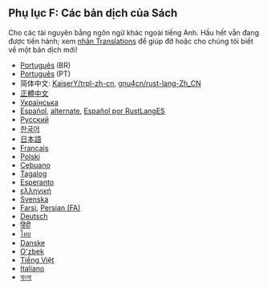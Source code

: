 ## Phụ lục F: Các bản dịch của Sách

Cho các tài nguyên bằng ngôn ngữ khác ngoài tiếng Anh. Hầu hết vẫn đang được
tiến hành; xem [nhãn Translations][label] để giúp đỡ hoặc cho chúng tôi biết về
một bản dịch mới!

[label]: https://github.com/rust-lang/book/issues?q=is%3Aopen+is%3Aissue+label%3ATranslations

- [Português](https://github.com/rust-br/rust-book-pt-br) (BR)
- [Português](https://github.com/nunojesus/rust-book-pt-pt) (PT)
- 简体中文: [KaiserY/trpl-zh-cn](https://github.com/KaiserY/trpl-zh-cn), [gnu4cn/rust-lang-Zh_CN](https://github.com/gnu4cn/rust-lang-Zh_CN)
- [正體中文](https://github.com/rust-tw/book-tw)
- [Українська](https://rust-lang-ua.github.io/rustbook_ukrainian)
- [Español](https://github.com/thecodix/book), [alternate](https://github.com/ManRR/rust-book-es), [Español por RustLangES](https://github.com/RustLangES/rust-book-es)
- [Русский](https://github.com/rust-lang-ru/book)
- [한국어](https://github.com/rust-kr/doc.rust-kr.org)
- [日本語](https://github.com/rust-lang-ja/book-ja)
- [Français](https://github.com/Jimskapt/rust-book-fr)
- [Polski](https://github.com/paytchoo/book-pl)
- [Cebuano](https://github.com/agentzero1/book)
- [Tagalog](https://github.com/josephace135/book)
- [Esperanto](https://github.com/psychoslave/Rust-libro)
- [ελληνική](https://github.com/TChatzigiannakis/rust-book-greek)
- [Svenska](https://github.com/sebras/book)
- [Farsi](https://github.com/RustFarsi/book), [Persian (FA)](https://github.com/persian-rust/book)
- [Deutsch](https://github.com/rust-lang-de/rustbook-de)
- [हिंदी](https://github.com/venkatarun95/rust-book-hindi)
- [ไทย](https://github.com/rust-lang-th/book-th)
- [Danske](https://github.com/DanKHansen/book-dk)
- [O'zbek](https://github.com/rust-lang-uz/book)
- [Tiếng Việt](https://github.com/tuanemdev/rust-book-vn)
- [Italiano](https://nixxo.github.io/rust-lang-book-it/)
- [বাংলা](https://github.com/IsmailHosenIsmailJames/rust-book-bn)
